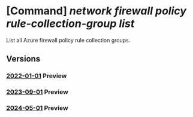 # [Command] _network firewall policy rule-collection-group list_

List all Azure firewall policy rule collection groups.

## Versions

### [2022-01-01](/Resources/mgmt-plane/L3N1YnNjcmlwdGlvbnMve30vcmVzb3VyY2Vncm91cHMve30vcHJvdmlkZXJzL21pY3Jvc29mdC5uZXR3b3JrL2ZpcmV3YWxscG9saWNpZXMve30vcnVsZWNvbGxlY3Rpb25ncm91cHM=/2022-01-01.xml) **Preview**

<!-- mgmt-plane /subscriptions/{}/resourcegroups/{}/providers/microsoft.network/firewallpolicies/{}/rulecollectiongroups 2022-01-01 -->

### [2023-09-01](/Resources/mgmt-plane/L3N1YnNjcmlwdGlvbnMve30vcmVzb3VyY2Vncm91cHMve30vcHJvdmlkZXJzL21pY3Jvc29mdC5uZXR3b3JrL2ZpcmV3YWxscG9saWNpZXMve30vcnVsZWNvbGxlY3Rpb25ncm91cHM=/2023-09-01.xml) **Preview**

<!-- mgmt-plane /subscriptions/{}/resourcegroups/{}/providers/microsoft.network/firewallpolicies/{}/rulecollectiongroups 2023-09-01 -->

### [2024-05-01](/Resources/mgmt-plane/L3N1YnNjcmlwdGlvbnMve30vcmVzb3VyY2Vncm91cHMve30vcHJvdmlkZXJzL21pY3Jvc29mdC5uZXR3b3JrL2ZpcmV3YWxscG9saWNpZXMve30vcnVsZWNvbGxlY3Rpb25ncm91cHM=/2024-05-01.xml) **Preview**

<!-- mgmt-plane /subscriptions/{}/resourcegroups/{}/providers/microsoft.network/firewallpolicies/{}/rulecollectiongroups 2024-05-01 -->
